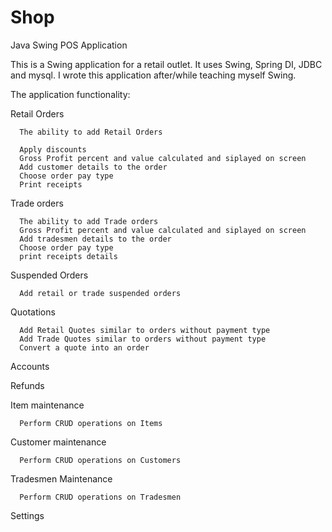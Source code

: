 # Shop
Java Swing POS Application

This is a Swing application for a retail outlet. It uses Swing, Spring DI, JDBC and mysql. I wrote this application after/while teaching myself Swing.

The application functionality:

  Retail Orders
    
      The ability to add Retail Orders
      
      Apply discounts
      Gross Profit percent and value calculated and siplayed on screen
      Add customer details to the order
      Choose order pay type
      Print receipts
    
  Trade orders
  
      The ability to add Trade orders
      Gross Profit percent and value calculated and siplayed on screen
      Add tradesmen details to the order
      Choose order pay type
      print receipts details
      
  Suspended Orders
  
      Add retail or trade suspended orders
  
  Quotations
  
      Add Retail Quotes similar to orders without payment type
      Add Trade Quotes similar to orders without payment type
      Convert a quote into an order
  
  Accounts
  
  Refunds
  
  Item maintenance
  
      Perform CRUD operations on Items
  
  Customer maintenance
  
      Perform CRUD operations on Customers
  
  Tradesmen Maintenance
  
      Perform CRUD operations on Tradesmen
      
  Settings

